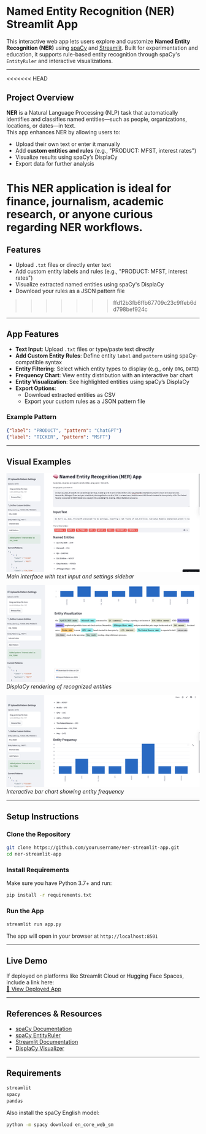 # Named Entity Recognition (NER) Streamlit App

This interactive web app lets users explore and customize **Named Entity Recognition (NER)** using [spaCy](https://spacy.io/) and [Streamlit](https://streamlit.io/). Built for experimentation and education, it supports rule-based entity recognition through spaCy's `EntityRuler` and interactive visualizations.

---

<<<<<<< HEAD
## Project Overview

**NER** is a Natural Language Processing (NLP) task that automatically identifies and classifies named entities—such as people, organizations, locations, or dates—in text.  
This app enhances NER by allowing users to:

- Upload their own text or enter it manually
- Add **custom entities and rules** (e.g., "PRODUCT: MFST, interest rates")
- Visualize results using spaCy’s DisplaCy
- Export data for further analysis

This NER application is ideal for finance, journalism, academic research, or anyone curious regarding NER workflows.
=======
##  Features
- Upload `.txt` files or directly enter text
- Add custom entity labels and rules (e.g., "PRODUCT: MFST, interest rates")
- Visualize extracted named entities using spaCy's DisplaCy
- Download your rules as a JSON pattern file
>>>>>>> ffd12b3fb6ffb67709c23c9ffeb6dd798bef924c

---

## App Features

- **Text Input**: Upload `.txt` files or type/paste text directly
- **Add Custom Entity Rules**: Define entity `label` and `pattern` using spaCy-compatible syntax
- **Entity Filtering**: Select which entity types to display (e.g., only `ORG`, `DATE`)
- **Frequency Chart**: View entity distribution with an interactive bar chart
- **Entity Visualization**: See highlighted entities using spaCy’s DisplaCy
- **Export Options**:  
   - Download extracted entities as CSV  
   - Export your custom rules as a JSON pattern file

### Example Pattern

```json
{"label": "PRODUCT", "pattern": "ChatGPT"}
{"label": "TICKER", "pattern": "MSFT"}
```

---

## Visual Examples

![NER App Interface](images/NER_App_Interface.png)  
*Main interface with text input and settings sidebar*

![Entity Visualization](images/Entity_Visualization.png)  
*DisplaCy rendering of recognized entities*

![Entity Frequency Bar Chart](images/Entity_Frequency_Bar_Chart.png)  
*Interactive bar chart showing entity frequency*

---

## Setup Instructions

### Clone the Repository

```bash
git clone https://github.com/yourusername/ner-streamlit-app.git
cd ner-streamlit-app
```

### Install Requirements

Make sure you have Python 3.7+ and run:

```bash
pip install -r requirements.txt
```

### Run the App

```bash
streamlit run app.py
```

The app will open in your browser at `http://localhost:8501`

---

## Live Demo

If deployed on platforms like Streamlit Cloud or Hugging Face Spaces, include a link here:  
[🔗 View Deployed App](https://your-deployed-app-link)

---

## References & Resources

- [spaCy Documentation](https://spacy.io/usage)
- [spaCy EntityRuler](https://spacy.io/api/entityruler)
- [Streamlit Documentation](https://docs.streamlit.io/)
- [DisplaCy Visualizer](https://spacy.io/usage/visualizers#displacy-ent)

---

## Requirements

```bash
streamlit
spacy
pandas
```

Also install the spaCy English model:

```bash
python -m spacy download en_core_web_sm
```
